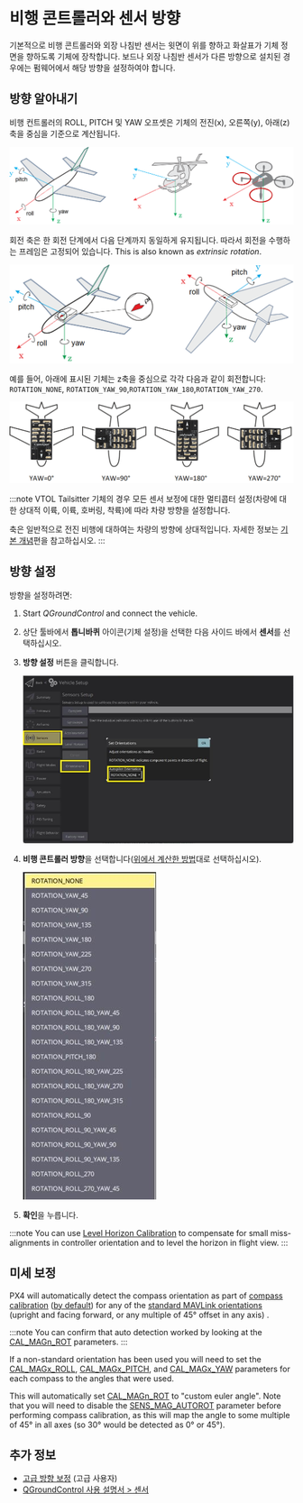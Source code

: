 # 비행 콘트롤러와 센서 방향

기본적으로 비행 콘트롤러와 외장 나침반 센서는 윗면이 위를 향하고 화살표가 기체 정면을 향하도록 기체에 장착합니다. 보드나 외장 나침반 센서가 다른 방향으로 설치된 경우에는 펌웨어에서 해당 방향을 설정하여야 합니다.

## 방향 알아내기

비행 컨트롤러의 ROLL, PITCH  및 YAW 오프셋은 기체의 전진(x), 오른쪽(y), 아래(z) 축을 중심을 기준으로 계산됩니다.

![기체 전진 방향](../../assets/concepts/frame_heading.png)

회전 축은 한 회전 단계에서 다음 단계까지 동일하게 유지됩니다. 따라서 회전을 수행하는 프레임은 고정되어 있습니다. This is also known as _extrinsic rotation_.

![Vehicle orientation](../../assets/qgc/setup/sensor/fc_orientation_1.png)

예를 들어, 아래에 표시된 기체는 z축을 중심으로 각각 다음과 같이 회전합니다: `ROTATION_NONE`, `ROTATION_YAW_90`,`ROTATION_YAW_180`,`ROTATION_YAW_270`.

![Yaw 회전](../../assets/qgc/setup/sensor/yaw_rotation.png)

:::note VTOL
Tailsitter 기체의 경우 모든 센서 보정에 대한 멀티콥터 설정(차량에 대한 상대적 이륙, 이륙, 호버링, 착륙)에 따라 차량 방향을 설정합니다.

축은 일반적으로  전진 비행에 대하여는 차량의 방향에 상대적입니다. 자세한 정보는 [기본 개념](../getting_started/px4_basic_concepts.md#heading-and-directions)편을 참고하십시오.
:::

## 방향 설정

방향을 설정하려면:

1. Start _QGroundControl_ and connect the vehicle.
1. 상단 툴바에서 **톱니바퀴** 아이콘(기체 설정)을 선택한 다음 사이드 바에서 **센서**를 선택하십시오.
1. **방향 설정** 버튼을 클릭합니다.

   ![Set sensor orientations](../../assets/qgc/setup/sensor/sensor_orientation_set_orientations.jpg)

1. **비행 콘트롤러 방향**을 선택합니다([위에서 계산한 방법](#calculating-orientation)대로 선택하십시오).

   ![Orientation options](../../assets/qgc/setup/sensor/sensor_orientation_selector_values.jpg)

1. **확인**을 누릅니다.

:::note
You can use [Level Horizon Calibration](../config/level_horizon_calibration.md) to compensate for small miss-alignments in controller orientation and to level the horizon in flight view.
:::

## 미세 보정

PX4 will automatically detect the compass orientation as part of [compass calibration](../config/compass.md) ([by default](../advanced_config/parameter_reference.md#SENS_MAG_AUTOROT)) for any of the [standard MAVLink orientations](https://mavlink.io/en/messages/common.html#MAV_SENSOR_ORIENTATION) (upright and facing forward, or any multiple of 45° offset in any axis) .

:::note
You can confirm that auto detection worked by looking at the [CAL_MAGn_ROT](../advanced_config/parameter_reference.md#CAL_MAG0_ROT) parameters.
:::

If a non-standard orientation has been used you will need to set the [CAL_MAGx_ROLL](../advanced_config/parameter_reference.md#CAL_MAG0_ROLL), [CAL_MAGx_PITCH](../advanced_config/parameter_reference.md#CAL_MAG0_PITCH), and [CAL_MAGx_YAW](../advanced_config/parameter_reference.md#CAL_MAG0_YAW) parameters for each compass to the angles that were used.

This will automatically set [CAL_MAGn_ROT](../advanced_config/parameter_reference.md#CAL_MAG0_ROT) to "custom euler angle". Note that you will need to disable the [SENS_MAG_AUTOROT](../advanced_config/parameter_reference.md#SENS_MAG_AUTOROT) parameter before performing compass calibration, as this will map the angle to some multiple of 45° in all axes (so 30° would be detected as 0° or 45°).

## 추가 정보

- [고급 방향 보정](../advanced_config/advanced_flight_controller_orientation_leveling.md) (고급 사용자)
- [QGroundControl 사용 설명서 > 센서](https://docs.qgroundcontrol.com/master/en/qgc-user-guide/setup_view/sensors_px4.html#flight_controller_orientation)
